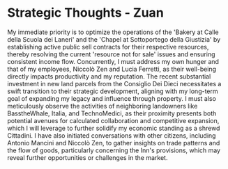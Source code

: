 # Strategic Thoughts - Zuan

My immediate priority is to optimize the operations of the 'Bakery at Calle della Scuola dei Laneri' and the 'Chapel at Sottoportego della Giustizia' by establishing active public sell contracts for their respective resources, thereby resolving the current 'resource not for sale' issues and ensuring consistent income flow. Concurrently, I must address my own hunger and that of my employees, Niccolò Zen and Lucia Ferretti, as their well-being directly impacts productivity and my reputation. The recent substantial investment in new land parcels from the Consiglio Dei Dieci necessitates a swift transition to their strategic development, aligning with my long-term goal of expanding my legacy and influence through property. I must also meticulously observe the activities of neighboring landowners like BasstheWhale, Italia, and TechnoMedici, as their proximity presents both potential avenues for calculated collaboration and competitive expansion, which I will leverage to further solidify my economic standing as a shrewd Cittadini. I have also initiated conversations with other citizens, including Antonio Mancini and Niccolò Zen, to gather insights on trade patterns and the flow of goods, particularly concerning the Inn's provisions, which may reveal further opportunities or challenges in the market.
